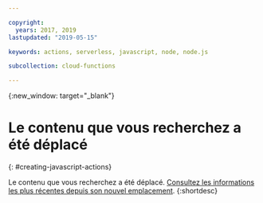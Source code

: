 ```yaml
---

copyright:
  years: 2017, 2019
lastupdated: "2019-05-15"

keywords: actions, serverless, javascript, node, node.js

subcollection: cloud-functions

---
```


{:new_window: target="_blank"}
# Le contenu que vous recherchez a été déplacé
{: #creating-javascript-actions}

Le contenu que vous recherchez a été déplacé. [Consultez les informations les plus récentes depuis son nouvel emplacement](/docs/openwhisk?topic=cloud-functions-prep#prep_js).
{:shortdesc}
